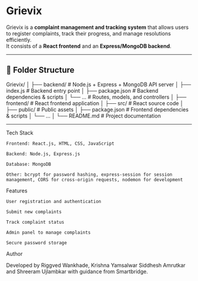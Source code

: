 # Grievix

Grievix is a **complaint management and tracking system** that allows users to register complaints, track their progress, and manage resolutions efficiently.  
It consists of a **React frontend** and an **Express/MongoDB backend**.

---

## 📂 Folder Structure
Grievix/
│
├── backend/ # Node.js + Express + MongoDB API server
│ ├── index.js # Backend entry point
│ ├── package.json # Backend dependencies & scripts
│ └── ... # Routes, models, and controllers
│
├── frontend/ # React frontend application
│ ├── src/ # React source code
│ ├── public/ # Public assets
│ ├── package.json # Frontend dependencies & scripts
│ └── ...
│
└── README.md # Project documentation


---


Tech Stack

    Frontend: React.js, HTML, CSS, JavaScript

    Backend: Node.js, Express.js

    Database: MongoDB

    Other: bcrypt for password hashing, express-session for session management, CORS for cross-origin requests, nodemon for development

Features

    User registration and authentication

    Submit new complaints

    Track complaint status

    Admin panel to manage complaints

    Secure password storage

Author

Developed by Riggved Wankhade, Krishna Yamsalwar Siddhesh Amrutkar and Shreeram Ujlambkar with guidance from Smartbridge.
